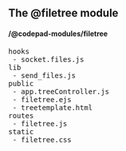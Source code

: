 ## The @filetree module
#### /@codepad-modules/filetree
<pre>
hooks
 - socket.files.js
lib
 - send_files.js
public
 - app.treeController.js
 - filetree.ejs
 - treetemplate.html
routes
 - filetree.js
static
 - filetree.css
</pre>

